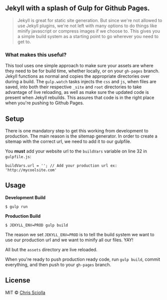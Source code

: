 ## Jekyll with a splash of Gulp for Github Pages.
> Jekyll is great for static site generation. But since we're not allowed to use Jekyll plugins, we're not left with many options to do things like minify javascript or compress images if we choose to. This gives you a simple build system as a starting point to go wherever you need to get to.

### What makes this useful?
This tool uses one simple approach to make sure your assets are where they need to be for build time, whether locally, or on your `gh-pages` branch. Jekyll functions as normal and copies the appropriate directories over during a build. The `gulp.watch` tasks injects the `css` and `js`, when files are saved, into both their respective `_site` and `root` directories to take advantage of live reloading, as well as make sure the updated code is present when Jekyll rebuilds. This assures that code is in the right place when you're pushing to Github Pages.

## Setup

There is one mandatory step to get this working from development to production. The main reason is the sitemap generator. In order to create a sitemap with the correct url, we need to add it to our gulpfile.

You **must** add your website url to the `buildVars` variable on line 32 in `gulpfile.js`:

```
buildVars.url = ''; // Add your production url ex: 'http://mycoolsite.com'
```

## Usage

**Development Build**

```
$ gulp run
```

**Production Build**

```
$ JEKYLL_ENV=PROD gulp build
```

The reason we set `JEKYLL_ENV=PROD` is to tell the build system we want to use our production url and we want to minify all our files. YAY!

All but the `assets` directory are live reloaded.

When you're ready to push production ready code, run `gulp build`, commit everything, and then push to your `gh-pages` branch.

## License
MIT &copy; [Chris Sciolla](https://twitter.com/csciolla)
